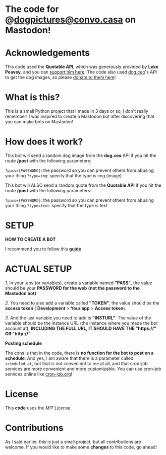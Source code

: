 # The code for @dogpictures@convo.casa on Mastodon!

# Acknowledgements
This code used the **Quotable API**, which was generously provided by **Luke Peavey**, and you can [support him here](https://github.com/sponsors/lukePeavey)!
The code also used [dog.ceo](https://dog.ceo/dog-api)'s API to get the dog images, so please [donate to them here](https://paypal.me/dogapi)!

# What is this?
This is a small Python project that I made in 3 days or so, I don't really remember! I was inspired to create a Mastodon bot after discovering that you can make bots on Mastodon! 

# How does it work?
This bot will send a random dog image from the **dog.ceo** API if you hit the route **/post** with the following parameters:

``?pass={PASSWORD}``: the password so you can prevent others from abusing your thing
``?type=img``: specify that the type is img (image)

This bot will ALSO send a random quote from the **Quotable API** if you hit the route **/post** with the following parameters:

``?pass={PASSWORD}``: the password so you can prevent others from abusing your thing
``?type=text``: specify that the type is text

# SETUP

**HOW TO CREATE A BOT**

I recommend you to follow this **[guide](https://dev.to/botwiki/introduction-to-mastodon-bots-hfn)**

# ACTUAL SETUP
*1.* In your .env (or variables), create a variable named **"PASS"**, the value should be your **PASSWORD for the web** **(not the password to the Mastodon bot)**

*2.* You need to also add a variable called **"TOKEN"**, the value should be the **access token** ( **Development** > **Your app** > **Access token**).

*3.* And the last variable you need to add is **"INSTURL"**. The value of the variable should be the instance URL (the instance where you made the bot account at), **INCLUDING THE FULL URL, IT SHOULD HAVE THE "https://" OR "http://"**

**Posting schedule**

The cons is that in the code, there is **no function for the bot to post on a schedule**. And yes, I am aware that there is a parameter called ``scheduled_at``, but that is not convenient to me at all, and that cron-job services are more convenient and more customizable. You can use cron-job services online like [cron-job.org](https://console.cron-job.org)! 

# License
This **code** uses the *MIT License*.

# Contributions
As I said earlier, this is just a small project, but all contributions are welcome. If you would like to make some **changes** to this code, go ahead!
